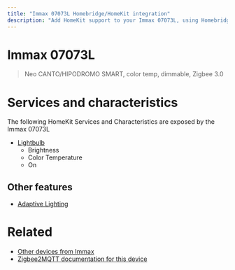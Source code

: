 ```yaml
---
title: "Immax 07073L Homebridge/HomeKit integration"
description: "Add HomeKit support to your Immax 07073L, using Homebridge, Zigbee2MQTT and homebridge-z2m."
---
```

<!---
This file has been GENERATED using src/docgen/docgen.ts
DO NOT EDIT THIS FILE MANUALLY!
-->
# Immax 07073L
> Neo CANTO/HIPODROMO SMART, color temp, dimmable, Zigbee 3.0


# Services and characteristics
The following HomeKit Services and Characteristics are exposed by
the Immax 07073L

* [Lightbulb](../../light.md)
  * Brightness
  * Color Temperature
  * On


## Other features
* [Adaptive Lighting](../../light.md)


# Related
* [Other devices from Immax](../index.md#immax)
* [Zigbee2MQTT documentation for this device](https://www.zigbee2mqtt.io/devices/07073L.html)